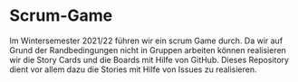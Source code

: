 # Scrum-Game

Im Wintersemester 2021/22 führen wir ein scrum Game durch. Da wir auf Grund der Randbedingungen nicht in Gruppen arbeiten können realisieren wir die Story Cards und die Boards mit Hilfe von GitHub. Dieses Repository dient vor allem dazu die Stories mit Hilfe von Issues zu realisieren.
